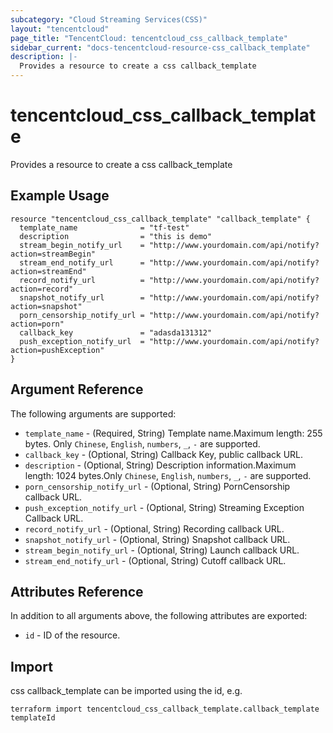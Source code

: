 ```yaml
---
subcategory: "Cloud Streaming Services(CSS)"
layout: "tencentcloud"
page_title: "TencentCloud: tencentcloud_css_callback_template"
sidebar_current: "docs-tencentcloud-resource-css_callback_template"
description: |-
  Provides a resource to create a css callback_template
---
```


# tencentcloud_css_callback_template

Provides a resource to create a css callback_template

## Example Usage

```hcl
resource "tencentcloud_css_callback_template" "callback_template" {
  template_name              = "tf-test"
  description                = "this is demo"
  stream_begin_notify_url    = "http://www.yourdomain.com/api/notify?action=streamBegin"
  stream_end_notify_url      = "http://www.yourdomain.com/api/notify?action=streamEnd"
  record_notify_url          = "http://www.yourdomain.com/api/notify?action=record"
  snapshot_notify_url        = "http://www.yourdomain.com/api/notify?action=snapshot"
  porn_censorship_notify_url = "http://www.yourdomain.com/api/notify?action=porn"
  callback_key               = "adasda131312"
  push_exception_notify_url  = "http://www.yourdomain.com/api/notify?action=pushException"
}
```

## Argument Reference

The following arguments are supported:

* `template_name` - (Required, String) Template name.Maximum length: 255 bytes. Only `Chinese`, `English`, `numbers`, `_`, `-` are supported.
* `callback_key` - (Optional, String) Callback Key, public callback URL.
* `description` - (Optional, String) Description information.Maximum length: 1024 bytes.Only `Chinese`, `English`, `numbers`, `_`, `-` are supported.
* `porn_censorship_notify_url` - (Optional, String) PornCensorship callback URL.
* `push_exception_notify_url` - (Optional, String) Streaming Exception Callback URL.
* `record_notify_url` - (Optional, String) Recording callback URL.
* `snapshot_notify_url` - (Optional, String) Snapshot callback URL.
* `stream_begin_notify_url` - (Optional, String) Launch callback URL.
* `stream_end_notify_url` - (Optional, String) Cutoff callback URL.

## Attributes Reference

In addition to all arguments above, the following attributes are exported:

* `id` - ID of the resource.



## Import

css callback_template can be imported using the id, e.g.

```
terraform import tencentcloud_css_callback_template.callback_template templateId
```

